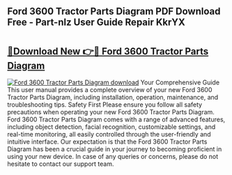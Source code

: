 ## Ford 3600 Tractor Parts Diagram PDF Download Free - Part-nlz User Guide Repair KkrYX

# <h2><a href="http://dfpf6z6.blite.top/?on=Ford+3600+Tractor+Parts+Diagram">🔗Download New 👉🔴 Ford 3600 Tractor Parts Diagram</a></h2>

[![Ford 3600 Tractor Parts Diagram download](https://i.imgur.com/lujVjoI.png)](http://dfpf6z6.blite.top/?on=Ford+3600+Tractor+Parts+Diagram)
Your Comprehensive Guide This user manual provides a complete overview of your new Ford 3600 Tractor Parts Diagram, including installation, operation, maintenance, and troubleshooting tips. Safety First Please ensure you follow all safety precautions when operating your new Ford 3600 Tractor Parts Diagram. Ford 3600 Tractor Parts Diagram comes with a range of advanced features, including object detection, facial recognition, customizable settings, and real-time monitoring, all easily controlled through the user-friendly and intuitive interface. Our expectation is that the Ford 3600 Tractor Parts Diagram has been a crucial guide in your journey to becoming proficient in using your new device. In case of any queries or concerns, please do not hesitate to contact our support team.
